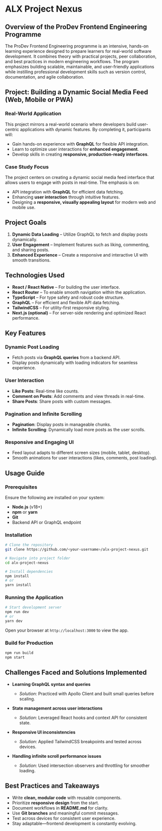 # ALX Project Nexus  

## Overview of the ProDev Frontend Engineering Programme  
The ProDev Frontend Engineering programme is an intensive, hands-on learning experience designed to prepare learners for real-world software development. It combines theory with practical projects, peer collaboration, and best practices in modern engineering workflows. The program emphasizes building scalable, maintainable, and user-friendly applications while instilling professional development skills such as version control, documentation, and agile collaboration.  


## Project: Building a Dynamic Social Media Feed (Web, Mobile or PWA)  

### Real-World Application  
This project mirrors a real-world scenario where developers build user-centric applications with dynamic features. By completing it, participants will:  
- Gain hands-on experience with **GraphQL** for flexible API integration.  
- Learn to optimize user interactions for **enhanced engagement**.  
- Develop skills in creating **responsive, production-ready interfaces**.  

### Case Study Focus  
The project centers on creating a dynamic social media feed interface that allows users to engage with posts in real-time. The emphasis is on:  
- API integration with **GraphQL** for efficient data fetching.  
- Enhancing **user interaction** through intuitive features.  
- Designing a **responsive, visually appealing layout** for modern web and mobile use.  


## Project Goals  
1. **Dynamic Data Loading** – Utilize GraphQL to fetch and display posts dynamically.  
2. **User Engagement** – Implement features such as liking, commenting, and sharing posts.  
3. **Enhanced Experience** – Create a responsive and interactive UI with smooth transitions.  


## Technologies Used  
- **React / React Native** – For building the user interface.  
- **React Router** – To enable smooth navigation within the application.  
- **TypeScript** – For type safety and robust code structure.  
- **GraphQL** – For efficient and flexible API data fetching.  
- **TailwindCSS** – For utility-first responsive styling.  
- **Next.js (optional)** – For server-side rendering and optimized React performance.  


## Key Features  

### Dynamic Post Loading  
- Fetch posts via **GraphQL queries** from a backend API.  
- Display posts dynamically with loading indicators for seamless experience.  

### User Interaction  
- **Like Posts**: Real-time like counts.  
- **Comment on Posts**: Add comments and view threads in real-time.  
- **Share Posts**: Share posts with custom messages.  

### Pagination and Infinite Scrolling  
- **Pagination**: Display posts in manageable chunks.  
- **Infinite Scrolling**: Dynamically load more posts as the user scrolls.  

### Responsive and Engaging UI  
- Feed layout adapts to different screen sizes (mobile, tablet, desktop).  
- Smooth animations for user interactions (likes, comments, post loading).  


## Usage Guide  

### Prerequisites  
Ensure the following are installed on your system:  
- **Node.js** (v18+)  
- **npm** or **yarn**  
- **Git**  
- Backend API or GraphQL endpoint  

### Installation  
```bash
# Clone the repository
git clone https://github.com/<your-username>/alx-project-nexus.git

# Navigate into project folder
cd alx-project-nexus

# Install dependencies
npm install
# or
yarn install
````

### Running the Application

```bash
# Start development server
npm run dev
# or
yarn dev
```

Open your browser at `http://localhost:3000` to view the app.

### Build for Production

```bash
npm run build
npm start
```


## Challenges Faced and Solutions Implemented

* **Learning GraphQL syntax and queries**

  * *Solution*: Practiced with Apollo Client and built small queries before scaling.
* **State management across user interactions**

  * *Solution*: Leveraged React hooks and context API for consistent state.
* **Responsive UI inconsistencies**

  * *Solution*: Applied TailwindCSS breakpoints and tested across devices.
* **Handling infinite scroll performance issues**

  * *Solution*: Used intersection observers and throttling for smoother loading.


## Best Practices and Takeaways

* Write **clean, modular code** with reusable components.
* Prioritize **responsive design** from the start.
* Document workflows in **README.md** for clarity.
* Use **Git branches** and meaningful commit messages.
* Test across devices for consistent user experience.
* Stay adaptable—frontend development is constantly evolving.